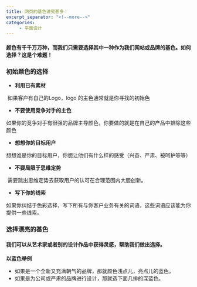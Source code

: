 ```yaml
---
title: 网页的基色讲究甚多！
excerpt_separator: "<!--more-->"
categories:
     - 平面设计
---
```


#### 颜色有千千万万种，而我们只需要选择其中一种作为我们网站或品牌的基色。如何选择？这是个难题！
<!--more-->
### 初始颜色的选择

- **利用已有素材**

​       如果客户有自己的Logo，logo 的主色通常就是你寻找的初始色

- **不要使用竞争对手的主色**

​      如果你的竞争对手有很强的品牌主导颜色，你要做的就是在自己的产品中排除这些颜色

- **想想你的目标用户**

​       想想谁是你的目标用户，你想让他们有什么样的感受（兴奋、严肃、被呵护等等）

- **不要局限于思维定势**

​      需要跳出思维定势去获取用户的认可在合理范围内大胆创新。

- **写下你的线索**

​       如果你纠结于色彩选择，写下所有与你客户业务有关的词语，这些词语应该能为你提供一些线索。



### 选择漂亮的基色

#### 我们可以从艺术家或者别的设计作品中获得灵感，帮助我们做出选择。

**以蓝色举例**

- 如果是一个全新又充满朝气的品牌，那就颜色浅点儿，亮点儿的蓝色。
- 如果是为公司或严肃的品牌进行设计，那就选下面几排的深蓝色。

